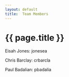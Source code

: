 ```yaml
---
layout: default
title:  Team Members
---
```


# {{ page.title }}

Eisah Jones: jonesea

Chris Barclay: crbarcla

Paul Badalian: pbadalia
